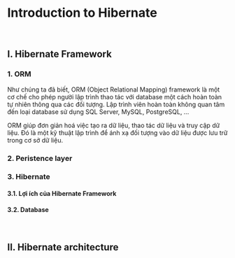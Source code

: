 # Introduction to Hibernate

<br />

## I. Hibernate Framework

### 1. ORM

Như chúng ta đã biết, ORM (Object Relational Mapping) framework là một cơ chế cho phép người lập trình thao tác với database một cách hoàn toàn tự nhiên thông qua các đối tượng. Lập trình viên hoàn toàn không quan tâm đến loại database sử dụng SQL Server, MySQL, PostgreSQL, …

ORM giúp đơn giản hoá việc tạo ra dữ liệu, thao tác dữ liệu và truy cập dữ liệu. Đó là một kỹ thuật lập trình để ánh xạ đối tượng vào dữ liệu được lưu trữ trong cơ sở dữ liệu.


### 2. Peristence layer

### 3. Hibernate

#### 3.1. Lợi ích của Hibernate Framework

#### 3.2. Database

<br />

## II. Hibernate architecture
